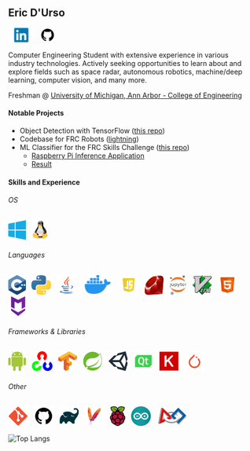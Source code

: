 ## Eric D'Urso

<a href="https://www.linkedin.com/in/edurso/"><img height="30" src="https://github.com/edurso/edurso/blob/master/img/linkedin.png"></a>&nbsp;&nbsp;
<a href="https://www.github.com/edurso/"><img height="30" src="https://github.com/edurso/edurso/blob/master/img/github.png"></a>&nbsp;&nbsp;

Computer Engineering Student with extensive experience in various industry technologies.
Actively seeking opportunities to learn about and explore fields such as space radar, autonomous robotics, machine/deep learning, computer vision, and many more.

Freshman @ [University of Michigan, Ann Arbor - College of Engineering](https://www.engin.umich.edu/)

#### Notable Projects

- Object Detection with TensorFlow ([this repo](https://github.com/edurso/obj-detect))
- Codebase for FRC Robots ([lightning](https://github.com/frc-862/lightning))
- ML Classifier for the FRC Skills Challenge ([this repo](https://github.com/frc-862/galactic-search-nb))
  - [Raspberry Pi Inference Application](https://github.com/frc-862/mcqueen-vision)
  - [Result](https://lightningrobotics.smugmug.com/2020-21-Folder/n-jZqhV9/2021---Skills-Challenge-Videos/i-pNbf3jw/A)

#### Skills and Experience

###### OS
<img height="40" src="https://github.com/edurso/edurso/blob/master/img/windows.png">&nbsp;&nbsp;
<img height="40" src="https://github.com/edurso/edurso/blob/master/img/linux.png">&nbsp;&nbsp;

###### Languages
<img height="40" src="https://github.com/edurso/edurso/blob/master/img/cpp.png">&nbsp;&nbsp;
<img height="40" src="https://github.com/edurso/edurso/blob/master/img/python.png">&nbsp;&nbsp;
<img height="40" src="https://github.com/edurso/edurso/blob/master/img/java.png">&nbsp;&nbsp;
<img height="40" src="https://github.com/edurso/edurso/blob/master/img/docker.png">&nbsp;&nbsp;
<img height="40" src="https://github.com/edurso/edurso/blob/master/img/javascript.png">&nbsp;&nbsp;
<img height="40" src="https://github.com/edurso/edurso/blob/master/img/ruby.png">&nbsp;&nbsp;
<img height="40" src="https://github.com/edurso/edurso/blob/master/img/jupyter.png">&nbsp;&nbsp;
<img height="40" src="https://github.com/edurso/edurso/blob/master/img/vim.png">&nbsp;&nbsp;
<img height="40" src="https://github.com/edurso/edurso/blob/master/img/html.png">&nbsp;&nbsp;
<img height="40" src="https://github.com/edurso/edurso/blob/master/img/markdown.png">&nbsp;&nbsp;

###### Frameworks & Libraries
<img height="40" src="https://github.com/edurso/edurso/blob/master/img/android.png">&nbsp;&nbsp;
<img height="40" src="https://github.com/edurso/edurso/blob/master/img/opencv.png">&nbsp;&nbsp;
<img height="40" src="https://github.com/edurso/edurso/blob/master/img/tensorflow.png">&nbsp;&nbsp;
<img height="40" src="https://github.com/edurso/edurso/blob/master/img/spring.png">&nbsp;&nbsp;
<img height="40" src="https://github.com/edurso/edurso/blob/master/img/unity.png">&nbsp;&nbsp;
<img height="40" src="https://github.com/edurso/edurso/blob/master/img/qt.png">&nbsp;&nbsp;
<img height="40" src="https://github.com/edurso/edurso/blob/master/img/keras.png">&nbsp;&nbsp;
<img height="40" src="https://github.com/edurso/edurso/blob/master/img/pytorch.png">&nbsp;&nbsp;

###### Other
<img height="40" src="https://github.com/edurso/edurso/blob/master/img/git.png">&nbsp;&nbsp;
<img height="40" src="https://github.com/edurso/edurso/blob/master/img/github.png">&nbsp;&nbsp;
<img height="40" src="https://github.com/edurso/edurso/blob/master/img/gradle.png">&nbsp;&nbsp;
<img height="40" src="https://github.com/edurso/edurso/blob/master/img/maven.png">&nbsp;&nbsp;
<img height="40" src="https://github.com/edurso/edurso/blob/master/img/rpi.png">&nbsp;&nbsp;
<img height="40" src="https://github.com/edurso/edurso/blob/master/img/arduino.png">&nbsp;&nbsp;
<img height="40" src="https://github.com/edurso/edurso/blob/master/img/first.png">&nbsp;&nbsp;

![Top Langs](https://github-readme-stats.vercel.app/api/top-langs/?username=edurso&layout=compact&langs_count=10&theme=dark)

